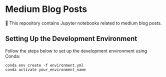# Medium Blog Posts

👋 This repository contains Jupyter notebooks related to medium blog posts.

## Setting Up the Development Environment

Follow the steps below to set up the development environment using Conda:
```
conda env create -f environment.yml
conda activate your_environment_name
```
